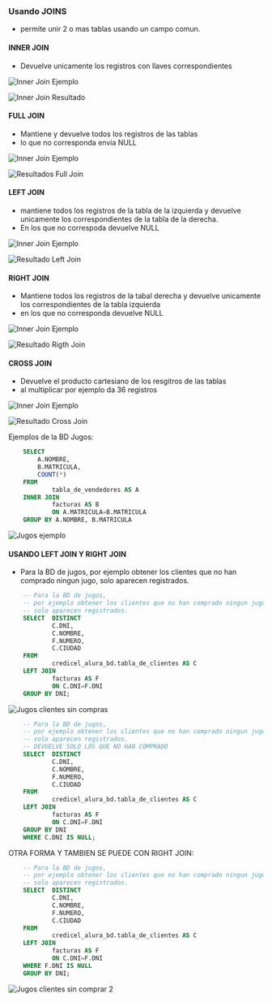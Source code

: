 ### Usando JOINS

- permite unir 2 o mas tablas usando un campo comun.

#### INNER JOIN
- Devuelve unicamente los registros con llaves correspondientes

![Inner Join Ejemplo](/imagenes/inner_join_1.png)

![Inner Join Resultado](/imagenes/inner_join_resultado.png)


#### FULL JOIN
- Mantiene y devuelve todos los registros de las tablas
- lo que no corresponda envia NULL

![Inner Join Ejemplo](/imagenes/inner_join_1.png)

![Resultados Full Join](/imagenes/resultados_full_join.png)


#### LEFT JOIN
- mantiene todos los registros de la tabla de la izquierda y devuelve unicamente los correspondientes de la tabla de la derecha.
- En los que no correspoda devuelve NULL

![Inner Join Ejemplo](/imagenes/inner_join_1.png)

![Resultado Left Join](/imagenes/resultado_left_join.png)

#### RIGHT JOIN
- Mantiene todos los registros de la tabal derecha y devuelve unicamente los correspondientes de la tabla izquierda
- en los que no corresponda devuelve NULL

![Inner Join Ejemplo](/imagenes/inner_join_1.png)

![Resultado Rigth Join](/imagenes/resultado_right_join.png)

#### CROSS JOIN
- Devuelve el producto cartesiano de los resgitros de las tablas
- al multiplicar por ejemplo da 36 registros

![Inner Join Ejemplo](/imagenes/inner_join_1.png)

![Resultado Cross Join](/imagenes/resultado_cross_join.png)


Ejemplos de la BD Jugos:

```sql
    SELECT
		A.NOMBRE,
        B.MATRICULA,
        COUNT(*)
    FROM
            tabla_de_vendedores AS A
    INNER JOIN
            facturas AS B
            ON A.MATRICULA=B.MATRICULA
    GROUP BY A.NOMBRE, B.MATRICULA

```

![Jugos ejemplo](/imagenes/jugos_ejemplo_1.png)

#### USANDO LEFT JOIN Y RIGHT JOIN

- Para la BD de jugos, por ejemplo obtener los clientes que no han comprado ningun jugo, solo aparecen registrados.

```sql
    -- Para la BD de jugos, 
    -- por ejemplo obtener los clientes que no han comprado ningun jugo, 
    -- solo aparecen registrados.
    SELECT 	DISTINCT
            C.DNI,
            C.NOMBRE,
            F.NUMERO,
            C.CIUDAD
    FROM 
            credicel_alura_bd.tabla_de_clientes AS C
    LEFT JOIN
            facturas AS F
            ON C.DNI=F.DNI
    GROUP BY DNI;
```

![Jugos clientes sin compras](/imagenes/clientes_sin_comprar_jugo.png)


```sql
    -- Para la BD de jugos, 
    -- por ejemplo obtener los clientes que no han comprado ningun jugo, 
    -- solo aparecen registrados.
    -- DEVUELVE SOLO LOS QUE NO HAN COMPRADO
    SELECT 	DISTINCT
            C.DNI,
            C.NOMBRE,
            F.NUMERO,
            C.CIUDAD
    FROM 
            credicel_alura_bd.tabla_de_clientes AS C
    LEFT JOIN
            facturas AS F
            ON C.DNI=F.DNI
    GROUP BY DNI
    WHERE C.DNI IS NULL;
```

OTRA FORMA Y TAMBIEN SE PUEDE CON RIGHT JOIN:

```sql
    -- Para la BD de jugos, 
    -- por ejemplo obtener los clientes que no han comprado ningun jugo, 
    -- solo aparecen registrados.
    SELECT 	DISTINCT
            C.DNI,
            C.NOMBRE,
            F.NUMERO,
            C.CIUDAD
    FROM 
            credicel_alura_bd.tabla_de_clientes AS C
    LEFT JOIN
            facturas AS F
            ON C.DNI=F.DNI
    WHERE F.DNI IS NULL
    GROUP BY DNI;
```

![Jugos clientes sin comprar 2](/imagenes/clientes_sin_comprar_2.png)

